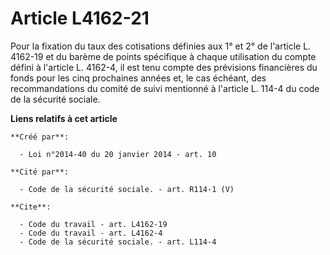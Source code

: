 # Article L4162-21

Pour la fixation du taux des cotisations définies aux 1° et 2° de l'article L. 4162-19 et du barème de points spécifique à
chaque utilisation du compte défini à l'article L. 4162-4, il est tenu compte des prévisions financières du fonds pour les
cinq prochaines années et, le cas échéant, des recommandations du comité de suivi mentionné à l'article L. 114-4 du code de
la sécurité sociale.

**Liens relatifs à cet article**

	**Créé par**:

	  - Loi n°2014-40 du 20 janvier 2014 - art. 10

	**Cité par**:

	  - Code de la sécurité sociale. - art. R114-1 (V)

	**Cite**:

	  - Code du travail - art. L4162-19
	  - Code du travail - art. L4162-4
	  - Code de la sécurité sociale. - art. L114-4
